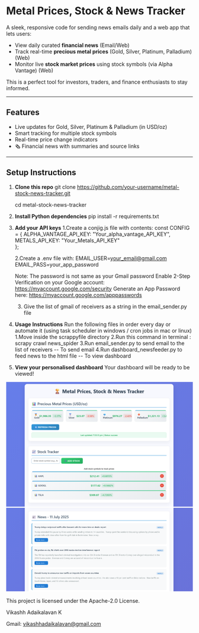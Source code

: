 #  Metal Prices, Stock & News Tracker

A sleek, responsive code for sending news emails daily and a web app that lets users:
-  View daily curated **financial news** (Email/Web)
-  Track real-time **precious metal prices** (Gold, Silver, Platinum, Palladium) (Web)
-  Monitor live **stock market prices** using stock symbols (via Alpha Vantage) (Web)


This is a perfect tool for investors, traders, and finance enthusiasts to stay informed.

---

##  Features

-  Live updates for Gold, Silver, Platinum & Palladium (in USD/oz)
-  Smart tracking for multiple stock symbols
-  Real-time price change indicators
- 🗞 Financial news with summaries and source links

---

##  Setup Instructions

1. **Clone this repo**
   git clone https://github.com/your-username/metal-stock-news-tracker.git
   
   cd metal-stock-news-tracker

2. **Install Python dependencies**
    pip install -r requirements.txt

3. **Add your API keys**
    1.Create a conjig.js file with contents:
    const CONFIG = {
    ALPHA_VANTAGE_API_KEY: "Your_alpha_vantage_API_KEY",
    METALS_API_KEY: "Your_Metals_API_KEY"  
    };

    2.Create a .env file with:
    EMAIL_USER=your_email@gmail.com
    EMAIL_PASS=your_app_password

    Note: The password is not same as your Gmail password
            Enable 2-Step Verification on your Google account:
            https://myaccount.google.com/security
            Generate an App Password here:
            https://myaccount.google.com/apppasswords
    
    3. Give the list of gmail of receivers as a string  in the email_sender.py file

4. **Usage Instructions**
    Run the following files in order every day or automate it (using task scheduler in windows / cron jobs in mac or linux)
    1.Move inside the scrappyfile directory
    2.Run this command in terminal : scrapy crawl news_spider
    3.Run email_sender.py to send email to the list of receivers -- To send email
    4.Run dashboard_newsfeeder.py to feed news to the html file -- To view dashboard

5. **View your personalised dashboard**
    Your dashboard will be ready to be viewed!


![alt text](image1.png)
![alt text](image2.png)




This project is licensed under the Apache-2.0 License.

Vikashh Adaikalavan K

Gmail: vikashhadaikalavan@gmail.com

